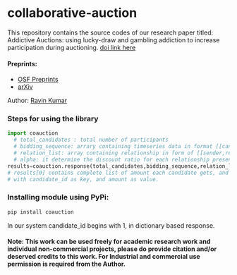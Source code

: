 # collaborative-auction
This repository contains the source codes of our research paper titled: Addictive Auctions: using lucky-draw and gambling addiction to increase participation during auctioning. [doi link here](https://doi.org/10.31219/osf.io/darvs)

####  Preprints:
- [OSF Preprints](https://doi.org/10.31219/osf.io/darvs)
- [arXiv](https://arxiv.org/pdf/1906.03237.pdf)

Author: [Ravin Kumar](https://mr-ravin.github.io)

 ### Steps for using the library
```python
import coauction
  # total_candidates : total number of participants
  # bidding_sequence: arrary containing timeseries data in format [[candidate_id,candidate_offer],[candidate_id,candidate_offer] ....]
  # relation_list: array containing relationship in form of [[sender,receiver],..] here 1 represents the person who won the bidding, 2 repreents the second last bidding candidate etc.
  # alpha: it determine the discount ratio for each relationship present in relation_list
results=coauction.response(total_candidates,bidding_sequence,relation_list,alpha)
# results[0] contains complete list of amount each candidate gets, and results[1] contains the amount in form of a dictionary,
# with candidate_id as key, and amount as value.
```

### Installing module using PyPi:
```python
pip install coauction
```
In our system candidate_id begins with 1, in dictionary based response.

#### Note: This work can be used freely for academic research work and individual non-commercial projects, please do provide citation and/or deserved credits to this work. For Industrial and commercial use permission is required from the Author.
